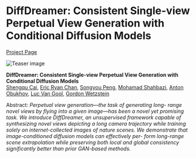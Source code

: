 # DiffDreamer: Consistent Single-view Perpetual View Generation with Conditional Diffusion Models
[Project Page](https://primecai.github.io/diffdreamer)

![Teaser image](figures/teaser.jpg)

**DiffDreamer: Consistent Single-view Perpetual View Generation with Conditional Diffusion Models**<br>
[Shengqu Cai](https://primecai.github.io/), [Eric Ryan Chan](https://ericryanchan.github.io/), [Songyou Peng](https://pengsongyou.github.io/), [Mohamad Shahbazi](https://people.ee.ethz.ch/~mshahbazi/), [Anton Obukhov](https://www.obukhov.ai/), [Luc Van Gool](https://ee.ethz.ch/the-department/faculty/professors/person-detail.OTAyMzM=.TGlzdC80MTEsMTA1ODA0MjU5.html), [Gordon Wetzstein](https://stanford.edu/~gordonwz/)

Abstract: *Perpetual view generation—the task of generating long- range novel views by flying into a given image—has been a novel yet promising task. We introduce DiffDreamer, an unsupervised framework capable of synthesizing novel views depicting a long camera trajectory while training solely on internet-collected images of nature scenes. We demonstrate that image-conditioned diffusion models can effectively per- form long-range scene extrapolation while preserving both local and global consistency significantly better than prior GAN-based methods.*
